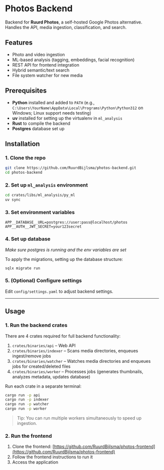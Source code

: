 # Photos Backend

Backend for **Ruurd Photos**, a self-hosted Google Photos alternative. Handles the API, media ingestion, classification,
and search.

## Features

* Photo and video ingestion
* ML-based analysis (tagging, embeddings, facial recognition)
* REST API for frontend integration
* Hybrid semantic/text search
* File system watcher for new media

## Prerequisites

* **Python** installed and added to `PATH` (e.g., `C:\Users\YourName\AppData\Local\Programs\Python\Python312` on
  Windows; Linux support needs testing)
* **uv** installed for setting up the virtualenv in `ml_analysis`
* **Rust** to compile the backend
* **Postgres** database set up

## Installation

### 1. Clone the repo

```bash
git clone https://github.com/RuurdBijlsma/photos-backend.git
cd photos-backend
```

### 2. Set up `ml_analysis` environment

```bash
cd crates/libs/ml_analysis/py_ml
uv sync
```

### 3. Set environment variables

```text
APP__DATABASE__URL=postgres://user:pass@localhost/photos
APP__AUTH__JWT_SECRET=your123secret
```

### 4. Set up database

*Make sure postgres is running and the env variables are set*

To apply the migrations, setting up the database structure:

```bash
sqlx migrate run
```

### 5. (Optional) Configure settings

Edit `config/settings.yaml` to adjust backend settings.

---

## Usage

### 1. Run the backend crates

There are 4 crates required for full backend functionality:

1. `crates/binaries/api` – Web API
2. `crates/binaries/indexer` – Scans media directories, enqueues ingest/remove jobs
3. `crates/binaries/watcher` – Watches media directories and enqueues jobs for created/deleted files
4. `crates/binaries/worker` – Processes jobs (generates thumbnails, analyzes metadata, updates database)

Run each crate in a separate terminal:

```bash
cargo run -p api
cargo run -p indexer
cargo run -p watcher
cargo run -p worker
```

> Tip: You can run multiple workers simultaneously to speed up ingestion.

### 2. Run the frontend

1. Clone the
   frontend: [https://github.com/RuurdBijlsma/photos-frontend](https://github.com/RuurdBijlsma/photos-frontend)
2. Follow the frontend instructions to run it
3. Access the application